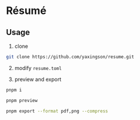 # Résumé

## Usage

1. clone 

```sh
git clone https://github.com/yaxingson/resume.git

```

2. modify `resume.toml`

3. preview and export

```sh
pnpm i

pnpm preview

pnpm export --format pdf,png --compress

```
